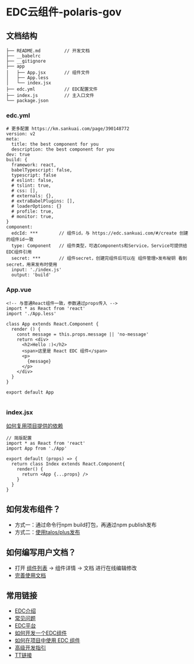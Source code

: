 # EDC云组件-polaris-gov

## 文档结构
```
├── README.md         // 开发文档
├── __babelrc
├── __gitignore
├── app
│   ├── App.jsx       // 组件文件
│   ├── App.less
│   └── index.jsx
├── edc.yml           // EDC配置文件
├── index.js          // 主入口文件
└── package.json
```

### edc.yml
```
# 更多配置 https://km.sankuai.com/page/390148772
version: v2
meta:
  title: the best component for you
  description: the best component for you
dev: true
build: {
  framework: react,
  babelTypescript: false,
  typescript: false
  # eslint: false,
  # tslint: true,
  # css: [],
  # externals: {},
  # extraBabelPlugins: [],
  # loaderOptions: {}
  # profile: true,
  # monitor: true,
}
component:
  edcId: ***	 	// 组件id，与 https://edc.sankuai.com/#/create 创建的组件id一致
  type: Component	// 组件类型，可选Components和Service，Service可提供给EDC组件引用
  secret: ***    	// 组件secret，创建完组件后可以在 组件管理>发布秘钥 看到secret，用来发布时使用 
  input: './index.js'
  output: 'build'
```

### App.vue
```
<!-- 与普通React组件一致，参数通过props传入 -->
import * as React from 'react'
import './App.less'

class App extends React.Component {
  render () {
    const message = this.props.message || 'no-message'
    return <div>
      <h2>Hello :)</h2>
      <span>这里是 React EDC 组件</span>
      <p>
        {message}
      </p>
    </div>
  }
}

export default App


```

### index.jsx

[如何复用项目提供的依赖](https://km.sankuai.com/page/574658363)

```
// 简版配置
import * as React from 'react'
import App from './App'

export default (props) => {
  return class Index extends React.Component{
    render() {
      return <App {...props} />
    }
  }
}
```

## 如何发布组件？
- 方式一：通过命令行npm build打包，再通过npm publish发布
- 方式二：[使用talos/plus发布](https://km.sankuai.com/page/414771821)


## 如何编写用户文档？
- 打开 [组件列表](https://edc.sankuai.com/#/component?order=used) -> 组件详情 -> 文档 进行在线编辑修改
- [完善使用文档](https://km.sankuai.com/page/414794983)


## 常用链接
- [EDC介绍](https://km.sankuai.com/page/220792941)
- [常见问题](https://km.sankuai.com/page/284094738)
- [EDC平台](https://edc.sankuai.com/#/project/list)
- [如何开发一个EDC组件](https://km.sankuai.com/page/236483905)
- [如何在项目中使用 EDC 组件](https://km.sankuai.com/page/236557236)
- [高级开发指引](https://km.sankuai.com/page/618666947)
- [TT链接](https://tt.sankuai.com/ticket/create?category=%E9%87%91%E8%9E%8D%E6%9C%8D%E5%8A%A1%E5%B9%B3%E5%8F%B0&type=%E6%8A%80%E6%9C%AF%E5%B9%B3%E5%8F%B0-%E5%A4%A7%E5%89%8D%E7%AB%AF&item=EDC%E4%BA%91%E7%BB%84%E4%BB%B6)